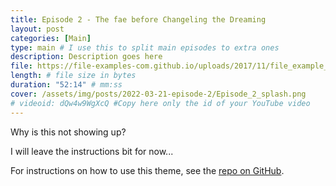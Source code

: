 ```yaml
---
title: Episode 2 - The fae before Changeling the Dreaming
layout: post
categories: [Main]
type: main # I use this to split main episodes to extra ones
description: Description goes here
file: https://file-examples-com.github.io/uploads/2017/11/file_example_MP3_700KB.mp3 #Link to your .mp3 file
length: # file size in bytes
duration: "52:14" # mm:ss
cover: /assets/img/posts/2022-03-21-episode-2/Episode_2_splash.png
# videoid: dQw4w9WgXcQ #Copy here only the id of your YouTube video
---
```


Why is this not showing up?

I will leave the instructions bit for now...

For instructions on how to use this theme, see the [repo on GitHub](https://github.com/PandaSekh/Jekyll-Podcaster).
